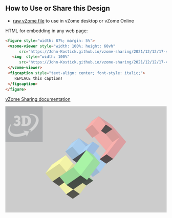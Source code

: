 
## How to Use or Share this Design

 - [raw vZome file](<https://raw.githubusercontent.com/John-Kostick/vzome-sharing/main/2021/12/12/17-40-24-Double-RD-6/Double-RD-6.vZome>) to use in vZome desktop or vZome Online
 
 HTML for embedding in any web page:
 ```html
<figure style="width: 87%; margin: 5%">
  <vzome-viewer style="width: 100%; height: 60vh"
       src="https://John-Kostick.github.io/vzome-sharing/2021/12/12/17-40-24-Double-RD-6/Double-RD-6.vZome" >
    <img  style="width: 100%"
       src="https://John-Kostick.github.io/vzome-sharing/2021/12/12/17-40-24-Double-RD-6/Double-RD-6.png" >
  </vzome-viewer>
  <figcaption style="text-align: center; font-style: italic;">
     REPLACE this caption!
  </figcaption>
</figure>
 ```

[vZome Sharing documentation](https://vzome.github.io/vzome/sharing.html#how-it-works)

![Image](<Double-RD-6.png>)

